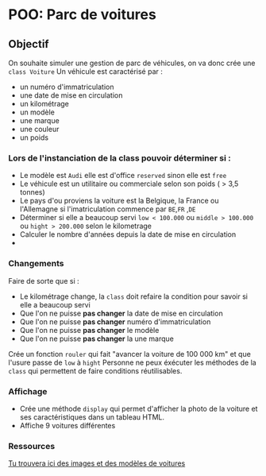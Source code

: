 # POO: Parc de voitures

## Objectif

On souhaite simuler une gestion de parc de véhicules, on va donc crée une `class Voiture`
Un véhicule est caractérisé par : 

- un numéro d'immatriculation
- une date de mise en circulation
- un kilométrage
- un modèle
- une marque
- une couleur
- un poids

### Lors de l'instanciation de la class pouvoir déterminer si :

- Le modèle est `Audi` elle est d'office `reserved` sinon elle est `free`
- Le véhicule est un utilitaire ou commerciale selon son poids ( > 3,5 tonnes)
- Le pays d'ou proviens la voiture est la Belgique, la France ou l'Allemagne si l'imatriculation commence par `BE`,`FR` ,`DE`
- Déterminer si elle a beaucoup servi `low < 100.000` ou `middle > 100.000` ou `hight > 200.000` selon le kilometrage
- Calculer le nombre d'années depuis la date de mise en circulation
- 

### Changements

Faire de sorte que si :

- Le kilométrage change, la `class` doit refaire la condition pour savoir si elle a beaucoup servi
- Que l'on ne puisse **pas changer** la date de mise en circulation
- Que l'on ne puisse **pas changer** numéro d'immatriculation
- Que l'on ne puisse **pas changer** le modèle
- Que l'on ne puisse **pas changer** la une marque

Crée un fonction `rouler` qui fait "avancer la voiture de 100 000 km" et que l'usure passe de `low` à `hight`
Personne ne peux éxécuter les méthodes de la `class` qui permettent de faire conditions réutilisables.

### Affichage

- Crée une méthode `display` qui permet d'afficher la photo de la voiture et ses caractéristiques dans un tableau HTML.
- Affiche 9 voitures différentes

### Ressources 

[Tu trouvera ici des images et des modèles de voitures](http://www.cars-data.com/)




